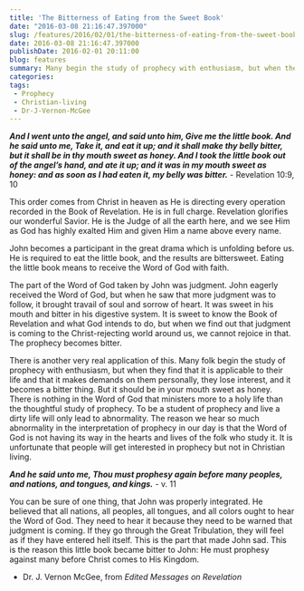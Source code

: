 ```yaml
---
title: 'The Bitterness of Eating from the Sweet Book'
date: "2016-03-08 21:16:47.397000"
slug: /features/2016/02/01/the-bitterness-of-eating-from-the-sweet-book
date: 2016-03-08 21:16:47.397000
publishDate: 2016-02-01 20:11:00
blog: features
summary: Many begin the study of prophecy with enthusiasm, but when they find that it is applicable to their life and that it makes demands on them personally, they lose interest, and it becomes a bitter thing. But it should be in your mouth sweet as honey. 
categories: 
tags:
 - Prophecy
 - Christian-living
 - Dr-J-Vernon-McGee
---
```

***And I went unto the angel, and said unto him, Give me the little book. And he said unto me, Take it, and eat it up; and it shall make thy belly bitter, but it shall be in thy mouth sweet as honey. And I took the little book out of the angel’s hand, and ate it up; and it was in my mouth sweet as honey: and as soon as I had eaten it, my belly was bitter.*** - Revelation 10:9, 10


This order comes from Christ in heaven as He is directing every operation recorded in the Book of Revelation. He is in full charge. Revelation glorifies our wonderful Savior. He is the Judge of all the earth here, and we see Him as God has highly exalted Him and given Him a name above every name. 


John becomes a participant in the great drama which is unfolding before us. He is required to eat the little book, and the results are bittersweet. Eating the little book means to receive the Word of God with faith. 


The part of the Word of God taken by John was judgment. John eagerly received the Word of God, but when he saw that more judgment was to follow, it brought travail of soul and sorrow of heart. It was sweet in his mouth and bitter in his digestive system. It is sweet to know the Book of Revelation and what God intends to do, but when we find out that judgment is coming to the Christ-rejecting world around us, we cannot rejoice in that. The prophecy becomes bitter.


There is another very real application of this. Many folk begin the study of prophecy with enthusiasm, but when they find that it is applicable to their life and that it makes demands on them personally, they lose interest, and it becomes a bitter thing. But it should be in your mouth sweet as honey. There is nothing in the Word of God that ministers more to a holy life than the thoughtful study of prophecy. To be a student of prophecy and live a dirty life will only lead to abnormality. The reason we hear so much abnormality in the interpretation of prophecy in our day is that the Word of God is not having its way in the hearts and lives of the folk who study it. It is unfortunate that people will get interested in prophecy but not in Christian living.


***And he said unto me, Thou must prophesy again before many peoples, and nations, and tongues, and kings.*** - v. 11


You can be sure of one thing, that John was properly integrated. He believed that all nations, all peoples, all tongues, and all colors ought to hear the Word of God. They need to hear it because they need to be warned that judgment is coming. If they go through the Great Tribulation, they will feel as if they have entered hell itself. This is the part that made John sad. This is the reason this little book became bitter to John: He must prophesy against many before Christ comes to His Kingdom. 


- Dr. J. Vernon McGee, from *Edited Messages on Revelation*


